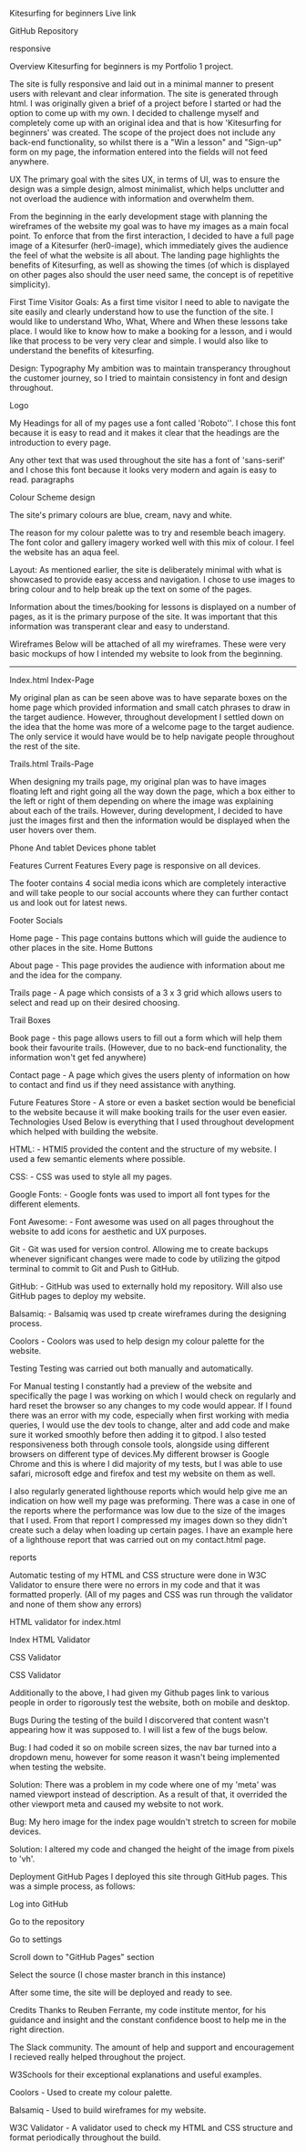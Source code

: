 
Kitesurfing for beginners
Live link

GitHub Repository

responsive

Overview
Kitesurfing for beginners is my Portfolio 1 project.

The site is fully responsive and laid out in a minimal manner to present users with relevant and clear information. The site is generated through html. I was originally given a brief of a project before I started or had the option to come up with my own. I decided to challenge myself and completely come up with an original idea and that is how 'Kitesurfing for beginners' was created. The scope of the project does not include any back-end functionality, so whilst there is a "Win a lesson" and "Sign-up" form on my page, the information entered into the fields will not feed anywhere.

UX
The primary goal with the sites UX, in terms of UI, was to ensure the design was a simple design, almost minimalist, which helps unclutter and not overload the audience with information and overwhelm them.

From the beginning in the early development stage with planning the wireframes of the website my goal was to have my images as a main focal point. To enforce that from the first interaction, I decided to have a full page image of a Kitesurfer (her0-image), which immediately gives the audience the feel of what the website is all about. The landing page highlights the benefits of Kitesurfing, as well as showing the times  (of which is displayed on other pages also should the user need same, the concept is of repetitive simplicity).

First Time Visitor Goals:
As a first time visitor I need to able to navigate the site easily and clearly understand how to use the function of the site.
I would like to understand Who, What, Where and When these lessons take place.
I would like to know how to make a booking for a lesson, and i would like that process to be very very clear and simple.
I would also like to understand the benefits of kitesurfing.


Design:
Typography
My ambition was to maintain transperancy throughout the customer journey, so I tried to maintain consistency in font and design throughout.

Logo

My Headings for all of my pages use a font called 'Roboto''. I chose this font because it is easy to read and it makes it clear that the headings are the introduction to every page.

Any other text that was used throughout the site has a font of 'sans-serif' and I chose this font because it looks very modern and again is easy to read.
paragraphs

Colour Scheme
design

The site's primary colours are blue, cream, navy and white. 

The reason for my colour palette was to try and resemble beach imagery. The font color and gallery imagery worked well with this mix of colour. I feel the website has an aqua feel.

Layout:
As mentioned earlier, the site is deliberately minimal with what is showcased to provide easy access and navigation. I chose to use images to bring colour and to help break up the text on some of the pages.

Information about the times/booking for lessons is displayed on a number of pages, as it is the primary purpose of the site. It was important that this information was transperant clear and easy to understand.


Wireframes
Below will be attached of all my wireframes. These were very basic mockups of how I intended my website to look from the beginning.

--------------------------------------------------------------------------------------------------------------------------------------------
Index.html
Index-Page

My original plan as can be seen above was to have separate boxes on the home page which provided information and small catch phrases to draw in the target audience. However, throughout development I settled down on the idea that the home was more of a welcome page to the target audience. The only service it would have would be to help navigate people throughout the rest of the site.

Trails.html
Trails-Page

When designing my trails page, my original plan was to have images floating left and right going all the way down the page, which a box either to the left or right of them depending on where the image was explaining about each of the trails. However, during development, I decided to have just the images first and then the information would be displayed when the user hovers over them.

Phone And tablet Devices
phone tablet

Features
Current Features
Every page is responsive on all devices.

The footer contains 4 social media icons which are completely interactive and will take people to our social accounts where they can further contact us and look out for latest news.

Footer Socials

Home page - This page contains buttons which will guide the audience to other places in the site.
Home Buttons

About page - This page provides the audience with information about me and the idea for the company.

Trails page - A page which consists of a 3 x 3 grid which allows users to select and read up on their desired choosing.

Trail Boxes

Book page - this page allows users to fill out a form which will help them book their favourite trails. (However, due to no back-end functionality, the information won't get fed anywhere)

Contact page - A page which gives the users plenty of information on how to contact and find us if they need assistance with anything.

Future Features
Store - A store or even a basket section would be beneficial to the website because it will make booking trails for the user even easier.
Technologies Used
Below is everything that I used throughout development which helped with building the website.

HTML: - HTMl5 provided the content and the structure of my website. I used a few semantic elements where possible.

CSS: - CSS was used to style all my pages.

Google Fonts: - Google fonts was used to import all font types for the different elements.

Font Awesome: - Font awesome was used on all pages throughout the website to add icons for aesthetic and UX purposes.

Git - Git was used for version control. Allowing me to create backups whenever significant changes were made to code by utilizing the gitpod terminal to commit to Git and Push to GitHub.

GitHub: - GitHub was used to externally hold my repository. Will also use GitHub pages to deploy my website.

Balsamiq: - Balsamiq was used tp create wireframes during the designing process.

Coolors - Coolors was used to help design my colour palette for the website.

Testing
Testing was carried out both manually and automatically.

For Manual testing I constantly had a preview of the website and specifically the page I was working on which I would check on regularly and hard reset the browser so any changes to my code would appear. If I found there was an error with my code, especially when first working with media queries, I would use the dev tools to change, alter and add code and make sure it worked smoothly before then adding it to gitpod. I also tested responsiveness both through console tools, alongside using different browsers on different type of devices.My different browser is Google Chrome and this is where I did majority of my tests, but I was able to use safari, microsoft edge and firefox and test my website on them as well.

I also regularly generated lighthouse reports which would help give me an indication on how well my page was preforming. There was a case in one of the reports where the performance was low due to the size of the images that I used. From that report I compressed my images down so they didn't create such a delay when loading up certain pages. I have an example here of a lighthouse report that was carried out on my contact.html page.

reports

Automatic testing of my HTML and CSS structure were done in W3C Validator to ensure there were no errors in my code and that it was formatted properly. (All of my pages and CSS was run through the validator and none of them show any errors)

HTML validator for index.html

Index HTML Validator

CSS Validator

CSS Validator

Additionally to the above, I had given my Github pages link to various people in order to rigorously test the website, both on mobile and desktop.

Bugs
During the testing of the build I discorvered that content wasn't appearing how it was supposed to. I will list a few of the bugs below.

Bug: I had coded it so on mobile screen sizes, the nav bar turned into a dropdown menu, however for some reason it wasn't being implemented when testing the website.

Solution: There was a problem in my code where one of my 'meta' was named viewport instead of description. As a result of that, it overrided the other viewport meta and caused my website to not work.

Bug: My hero image for the index page wouldn't stretch to screen for mobile devices.

Solution: I altered my code and changed the height of the image from pixels to 'vh'.

Deployment
GitHub Pages
I deployed this site through GitHub pages. This was a simple process, as follows:

Log into GitHub

Go to the repository

Go to settings

Scroll down to "GitHub Pages" section

Select the source (I chose master branch in this instance)

After some time, the site will be deployed and ready to see.

Credits
Thanks to Reuben Ferrante, my code institute mentor, for his guidance and insight and the constant confidence boost to help me in the right direction.

The Slack community. The amount of help and support and encouragement I recieved really helped throughout the project.

W3Schools for their exceptional explanations and useful examples.

Coolors - Used to create my colour palette.

Balsamiq - Used to build wireframes for my website.

W3C Validator - A validator used to check my HTML and CSS structure and format periodically throughout the build.